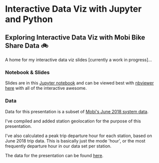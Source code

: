 # Interactive Data Viz with Jupyter and Python
## Exploring Interactive Data Viz with Mobi Bike Share Data 🚲


A home for my interactive data viz slides [currently a work in progress]...

### Notebook & Slides
Slides are in this [Jupyter notebook](https://github.com/jessimk/interactive_data_viz/blob/master/Jupyter_Interactive_Data_Viz.ipynb) and can be viewed best with [nbviewer here](https://nbviewer.jupyter.org/github/jessimk/interactive_data_viz/blob/master/Jupyter_Interactive_Data_Viz.ipynb?flush_cache=true) with all of the interactive awesome.

### Data
Data for this presentation is a subset of [Mobi's June 2018 system data](https://www.mobibikes.ca/en/system-data). 

I've compiled and added station geolocation for the purpose of this presentation.

I've also calculated a peak trip departure hour for each station, based on June 2018 trip data. This is basically just the mode 'hour', or the most frequently departure hour in our data set per station.

The data for the presentation can be found [here](https://raw.githubusercontent.com/jessimk/interactive_data_viz/master/mobi_data_presentation_subset.csv).
